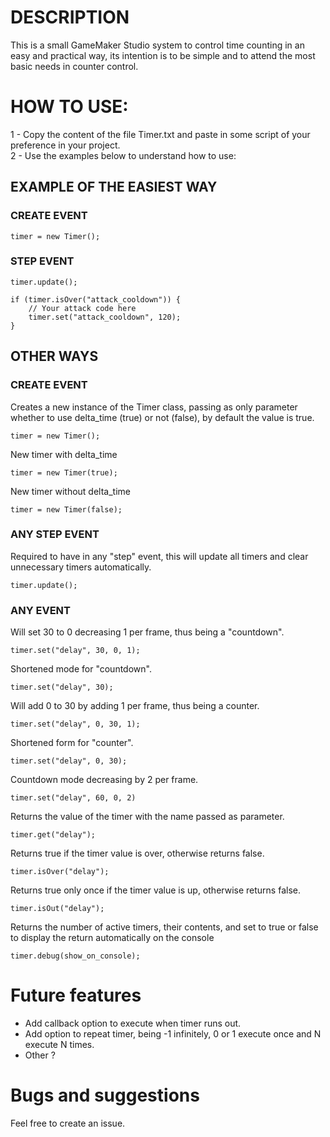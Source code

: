 # DESCRIPTION
This is a small GameMaker Studio system to control time counting in an easy and practical way, its intention is to be simple and to attend the most basic needs in counter control.

# HOW TO USE:
1 - Copy the content of the file Timer.txt and paste in some script of your preference in your project.
<br>
2 - Use the examples below to understand how to use:

## EXAMPLE OF THE EASIEST WAY
### CREATE EVENT
```
timer = new Timer();
```
### STEP EVENT
```
timer.update();

if (timer.isOver("attack_cooldown")) {
    // Your attack code here
    timer.set("attack_cooldown", 120);
}
```

## OTHER WAYS
### CREATE EVENT
Creates a new instance of the Timer class, passing as only parameter whether to use delta_time (true) or not (false), by default the value is true.
```
timer = new Timer();
```

New timer with delta_time
```
timer = new Timer(true);
```
New timer without delta_time
```
timer = new Timer(false);
```

### ANY STEP EVENT
Required to have in any "step" event, this will update all timers and clear unnecessary timers automatically.
```
timer.update();
```

### ANY EVENT
Will set 30 to 0 decreasing 1 per frame, thus being a "countdown".
```
timer.set("delay", 30, 0, 1);
```
Shortened mode for "countdown".
```
timer.set("delay", 30);
```
Will add 0 to 30 by adding 1 per frame, thus being a counter.
```
timer.set("delay", 0, 30, 1);
```
Shortened form for "counter".
```
timer.set("delay", 0, 30);
```
Countdown mode decreasing by 2 per frame.
```
timer.set("delay", 60, 0, 2)
```
Returns the value of the timer with the name passed as parameter.
```
timer.get("delay");	
```
Returns true if the timer value is over, otherwise returns false.
```
timer.isOver("delay");
```
Returns true only once if the timer value is up, otherwise returns false.
```
timer.isOut("delay");
```
Returns the number of active timers, their contents, and set to true or false to display the return automatically on the console
```
timer.debug(show_on_console);
```
# Future features
- Add callback option to execute when timer runs out.
- Add option to repeat timer, being -1 infinitely, 0 or 1 execute once and N execute N times.
- Other ?

# Bugs and suggestions
Feel free to create an issue.
